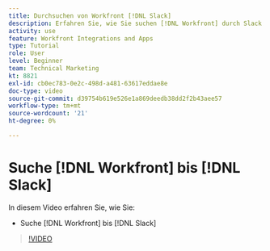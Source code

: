 ```yaml
---
title: Durchsuchen von Workfront [!DNL Slack]
description: Erfahren Sie, wie Sie suchen [!DNL Workfront] durch Slack
activity: use
feature: Workfront Integrations and Apps
type: Tutorial
role: User
level: Beginner
team: Technical Marketing
kt: 8821
exl-id: cb0ec783-0e2c-498d-a481-63617eddae8e
doc-type: video
source-git-commit: d39754b619e526e1a869deedb38dd2f2b43aee57
workflow-type: tm+mt
source-wordcount: '21'
ht-degree: 0%

---
```


# Suche [!DNL Workfront] bis [!DNL Slack]

In diesem Video erfahren Sie, wie Sie:

* Suche [!DNL Workfront] bis [!DNL Slack]

>[!VIDEO](https://video.tv.adobe.com/v/335121/?quality=12)
